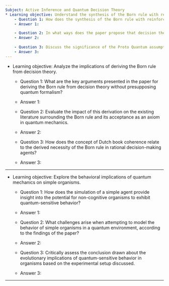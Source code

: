 ```yaml
---
Subject: Active Inference and Quantum Decision Theory
* Learning objective: Understand the synthesis of the Born rule with reinforcement learning.
    - Question 1: How does the synthesis of the Born rule with reinforcement learning challenge traditional interpretations of quantum mechanics?
    - Answer 1: 

    - Question 2: In what ways does the paper propose that decision theory can be applied to quantum systems, and what are the implications of this application for our understanding of quantum behavior?
    - Answer 2:
    
    - Question 3: Discuss the significance of the Proto Quantum assumption in the context of the research findings. How does this assumption bridge classical and quantum theories?
    - Answer 3:
---
```

* Learning objective: Analyze the implications of deriving the Born rule from decision theory.
    - Question 1: What are the key arguments presented in the paper for deriving the Born rule from decision theory without presupposing quantum formalism?
    - Answer 1: 

    - Question 2: Evaluate the impact of this derivation on the existing literature surrounding the Born rule and its acceptance as an axiom in quantum mechanics.
    - Answer 2:

    - Question 3: How does the concept of Dutch book coherence relate to the derived necessity of the Born rule in rational decision-making agents?
    - Answer 3:
---
* Learning objective: Explore the behavioral implications of quantum mechanics on simple organisms.
    - Question 1: How does the simulation of a simple agent provide insight into the potential for non-cognitive organisms to exhibit quantum-sensitive behavior?
    - Answer 1: 

    - Question 2: What challenges arise when attempting to model the behavior of simple organisms in a quantum environment, according to the findings of the paper?
    - Answer 2:

    - Question 3: Critically assess the conclusion drawn about the evolutionary implications of quantum-sensitive behavior in organisms based on the experimental setup discussed.
    - Answer 3:
---
